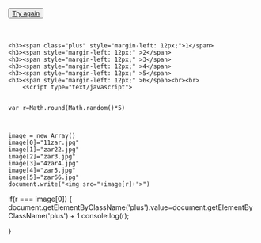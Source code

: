 <!DOCTYPE html>
<html>
<head>
	<meta charset="utf-8">
	<meta name="viewport" content="width=device-width, initial-scale=1">
	<title></title>
</head>
<body><!--
<img src="/star/dicelriv.jpg"; width="50%"; height="50%">-->
<button class="ddd"><link rel="stylesheet" type="text/css" href="/star/st.css"><a href="file:///C:/Star/zar.html">Try again</a></button>
<br><br><br>
<div class="tab">
<!--<h1>1<span class="one" onclick="document.tab.value+='1'" style="margin-left: 12px;">2<span style="margin-left: 12px;">3<span style="margin-left: 12px;">4<span style="margin-left: 12px;">5<span style="margin-left: 12px;">6</span></span></s></span><hr><hr></span></span></h1></div>--><div action="numbers" name="hhh" >
  
	<h3><span class="plus" style="margin-left: 12px;">1</span>
	<h3><span style="margin-left: 12px;" >2</span>
	<h3><span style="margin-left: 12px;" >3</span>
	<h3><span style="margin-left: 12px;" >4</span>
	<h3><span style="margin-left: 12px;" >5</span>
	<h3><span style="margin-left: 12px;" >6</span><br><br>
		<script type="text/javascript">

 
	var r=Math.round(Math.random()*5)


 
	image = new Array()
	image[0]="11zar.jpg"
	image[1]="zar22.jpg"
	image[2]="zar3.jpg"
	image[3]="4zar4.jpg"
	image[4]="zar5.jpg"
	image[5]="zar66.jpg"
	document.write("<img src="+image[r]+">")

if(r === image[0]) {
	document.getElementByClassName('plus').value=document.getElementByClassName('plus') + 1
	console.log(r);

}

</script>
</body>
</html>
